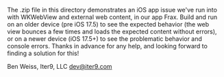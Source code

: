 The .zip file in this directory demonstrates an iOS app issue we've run into with WKWebView and external web content,
in our app Frax. Build and run on an older device (pre iOS 17.5) to see the expected behavior (the web view bounces
a few times and loads the expected content without errors), or on a newer device (iOS 17.5+) to see the problematic
behavior and console errors. Thanks in advance for any help, and looking forward to finding a solution for this!

Ben Weiss, Iter9, LLC
dev@iter9.com
